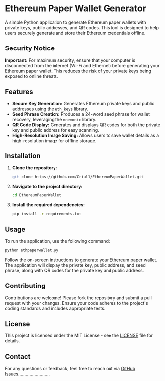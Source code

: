 # Ethereum Paper Wallet Generator

A simple Python application to generate Ethereum paper wallets with private keys, public addresses, and QR codes. This tool is designed to help users securely generate and store their Ethereum credentials offline.

## Security Notice

**Important:** For maximum security, ensure that your computer is disconnected from the internet (Wi-Fi and Ethernet) before generating your Ethereum paper wallet. This reduces the risk of your private keys being exposed to online threats.

## Features

- **Secure Key Generation:** Generates Ethereum private keys and public addresses using the `eth_keys` library.
- **Seed Phrase Creation:** Produces a 24-word seed phrase for wallet recovery, leveraging the `mnemonic` library.
- **QR Code Display:** Generates and displays QR codes for both the private key and public address for easy scanning.
- **High-Resolution Image Saving:** Allows users to save wallet details as a high-resolution image for offline storage.

## Installation

1. **Clone the repository:**
   ```bash
   git clone https://github.com/Criul1/EthereumPaperWallet.git
   ```
2. **Navigate to the project directory:**
   ```bash
   cd EthereumPaperWallet
   ```
3. **Install the required dependencies:**
   ```bash
   pip install -r requirements.txt
   ```

## Usage

To run the application, use the following command:
```bash
python ethpaperwallet.py
```

Follow the on-screen instructions to generate your Ethereum paper wallet. The application will display the private key, public address, and seed phrase, along with QR codes for the private key and public address.

## Contributing

Contributions are welcome! Please fork the repository and submit a pull request with your changes. Ensure your code adheres to the project's coding standards and includes appropriate tests.

## License

This project is licensed under the MIT License - see the [LICENSE](LICENSE) file for details.

## Contact

For any questions or feedback, feel free to reach out via [GitHub Issues](https://github.com/Criul1/EthereumPaperWallet/issues).........................
